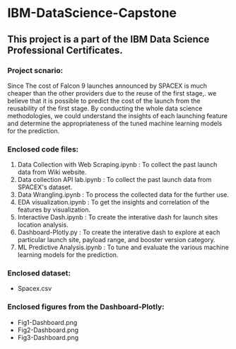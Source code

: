 # IBM-DataScience-Capstone
## This project is a part of the IBM Data Science Professional Certificates.  
### Project scnario:  
  Since The cost of Falcon 9 launches announced by SPACEX is much cheaper than the other providers due to the reuse of the first stage,. we believe that it is possible to predict the cost of the launch from the reusability of the first stage. By conducting the whole data science methodologies, we could understand the insights of each launching feature and determine the appropriateness of the tuned machine learning models for the prediction.
  
### Enclosed code files: 
1. Data Collection with Web Scraping.ipynb : To collect the past launch data from Wiki website.
2. Data collection API lab.ipynb : To collect the past launch data from SPACEX's dataset.
3. Data Wrangling.ipynb : To process the collected data for the further use.
4. EDA visualization.ipynb : To get the insights and correlation of the features by visualization.
5. Interactive Dash.ipynb : To create the interative dash for launch sites location analysis.
6. Dashboard-Plotly.py : To create the interative dash to explore at each particular launch site, payload range, and booster version category.
7. ML Predictive Analysis.ipynb : To tune and evaluate the various machine learning models for the prediction.

### Enclosed dataset:
- Spacex.csv

### Enclosed figures from the Dashboard-Plotly:
- Fig1-Dashboard.png
- Fig2-Dashboard.png
- Fig3-Dashboard.png
